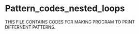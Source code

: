 # Pattern_codes_nested_loops
THIS FILE CONTAINS CODES FOR MAKING PROGRAM TO PRINT DIFFERNENT PATTERNS.

